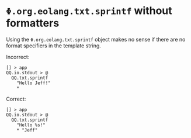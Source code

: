 # `Φ.org.eolang.txt.sprintf` without formatters

Using the `Φ.org.eolang.txt.sprintf` object makes no sense if there are no
format specifiers in the template string.

Incorrect:

```eo
[] > app
QQ.io.stdout > @
  QQ.txt.sprintf
    "Hello Jeff!"
    *
```

Correct:

```eo
[] > app
QQ.io.stdout > @
  QQ.txt.sprintf
    "Hello %s!"
    * "Jeff"
```
